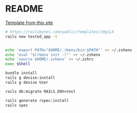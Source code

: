 # README

[Template from this site](https://railsbytes.com/)

```sh
# https://railsbytes.com/public/templates/z0gsLX
rails new tested_app -t


echo 'export PATH="$HOME/.rbenv/bin:$PATH"' >> ~/.zshenv
echo 'eval "$(rbenv init -)"' >> ~/.zshenv
echo 'source $HOME/.zshenv' >> ~/.zshrc
exec $Shell

bundle install
rails g devise:install
rails g devise User

rails db:migrate RAILS_ENV=test

rails generate rspec:install
rails spec
```
